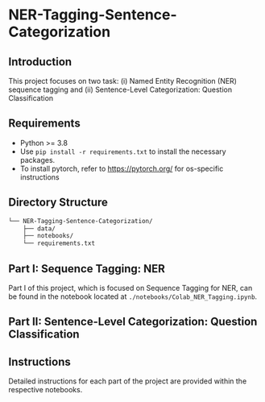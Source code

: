 # NER-Tagging-Sentence-Categorization

## Introduction
This project focuses on two task: (i) Named Entity Recognition (NER) sequence tagging and (ii) Sentence-Level Categorization: Question Classification

## Requirements
- Python >= 3.8
- Use `pip install -r requirements.txt` to install the necessary packages.
- To install pytorch, refer to https://pytorch.org/ for os-specific instructions

## Directory Structure
```bash
└── NER-Tagging-Sentence-Categorization/
    ├── data/
    ├── notebooks/
    └── requirements.txt
```

## Part I: Sequence Tagging: NER
Part I of this project, which is focused on Sequence Tagging for NER, can be found in the notebook located at `./notebooks/Colab_NER_Tagging.ipynb`.

## Part II: Sentence-Level Categorization: Question Classification

<TODO>

## Instructions
Detailed instructions for each part of the project are provided within the respective notebooks. 


